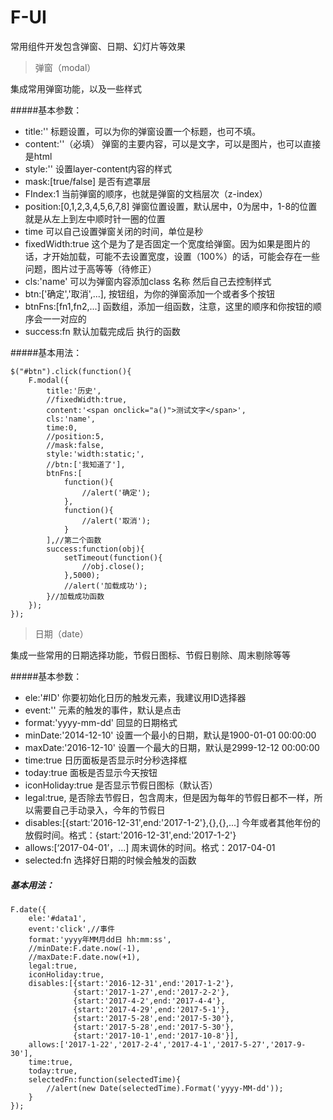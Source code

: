 # F-UI
常用组件开发包含弹窗、日期、幻灯片等效果

> 弹窗（modal）

集成常用弹窗功能，以及一些样式

#####基本参数：

 - title:''
标题设置，可以为你的弹窗设置一个标题，也可不填。
 - content:''（必填）
 弹窗的主要内容，可以是文字，可以是图片，也可以直接是html
 - style:''
 设置layer-content内容的样式
 - mask:[true/false]
 是否有遮罩层
 - FIndex:1
 当前弹窗的顺序，也就是弹窗的文档层次（z-index）
 - position:[0,1,2,3,4,5,6,7,8]
 弹窗位置设置，默认居中，0为居中，1-8的位置就是从左上到左中顺时针一圈的位置
 - time
 可以自己设置弹窗关闭的时间，单位是秒
 - fixedWidth:true
 这个是为了是否固定一个宽度给弹窗。因为如果是图片的话，才开始加载，可能不去设置宽度，设置（100%）的话，可能会存在一些问题，图片过于高等等（待修正）
 - cls:'name'
 可以为弹窗内容添加class 名称 然后自己去控制样式
 - btn:['确定','取消',...],
 按钮组，为你的弹窗添加一个或者多个按钮
 - btnFns:[fn1,fn2,...]
 函数组，添加一组函数，注意，这里的顺序和你按钮的顺序会一一对应的
 - success:fn
 默认加载完成后 执行的函数

#####基本用法：

    $("#btn").click(function(){
		F.modal({
			title:'历史',
			//fixedWidth:true,
			content:'<span onclick="a()">测试文字</span>',
			cls:'name',
			time:0,
			//position:5,
			//mask:false,
			style:'width:static;',
			//btn:['我知道了'],
			btnFns:[
				function(){
					//alert('确定');
				},
				function(){
					//alert('取消');
				}
			],//第二个函数
			success:function(obj){
				setTimeout(function(){
					//obj.close();
				},5000);
				//alert('加载成功');
			}//加载成功函数
		});
	});


> 日期（date）

集成一些常用的日期选择功能，节假日图标、节假日剔除、周末剔除等等

#####基本参数：

 - ele:'#ID'
 你要初始化日历的触发元素，我建议用ID选择器
 - event:''
 元素的触发的事件，默认是点击
 - format:'yyyy-mm-dd'
 回显的日期格式
 - minDate:'2014-12-10'
 设置一个最小的日期，默认是1900-01-01 00:00:00
 - maxDate:'2016-12-10'
 设置一个最大的日期，默认是2999-12-12 00:00:00
 - time:true
 日历面板是否显示时分秒选择框
 - today:true
 面板是否显示今天按钮
 - iconHoliday:true
 是否显示节假日图标（默认否）
 - legal:true,
 是否除去节假日，包含周末，但是因为每年的节假日都不一样，所以需要自己手动录入，今年的节假日
 - disables:[{start:'2016-12-31',end:'2017-1-2'},{},{},...]
 今年或者其他年份的放假时间。格式：{start:'2016-12-31',end:'2017-1-2'}
 - allows:[‘2017-04-01’，...]
 周末调休的时间。格式：2017-04-01
 - selected:fn 
 选择好日期的时候会触发的函数

##### 基本用法：

    F.date({
		ele:'#data1',
		event:'click',//事件
		format:'yyyy年MM月dd日 hh:mm:ss',
		//minDate:F.date.now(-1),
		//maxDate:F.date.now(+1),
		legal:true,
		iconHoliday:true,
		disables:[{start:'2016-12-31',end:'2017-1-2'},
				  {start:'2017-1-27',end:'2017-2-2'},
				  {start:'2017-4-2',end:'2017-4-4'},
				  {start:'2017-4-29',end:'2017-5-1'},
				  {start:'2017-5-28',end:'2017-5-30'},
				  {start:'2017-5-28',end:'2017-5-30'},
				  {start:'2017-10-1',end:'2017-10-8'}],
		allows:['2017-1-22','2017-2-4','2017-4-1','2017-5-27','2017-9-30'],
		time:true,
		today:true,
		selectedFn:function(selectedTime){
			//alert(new Date(selectedTime).Format('yyyy-MM-dd'));
		}
	});